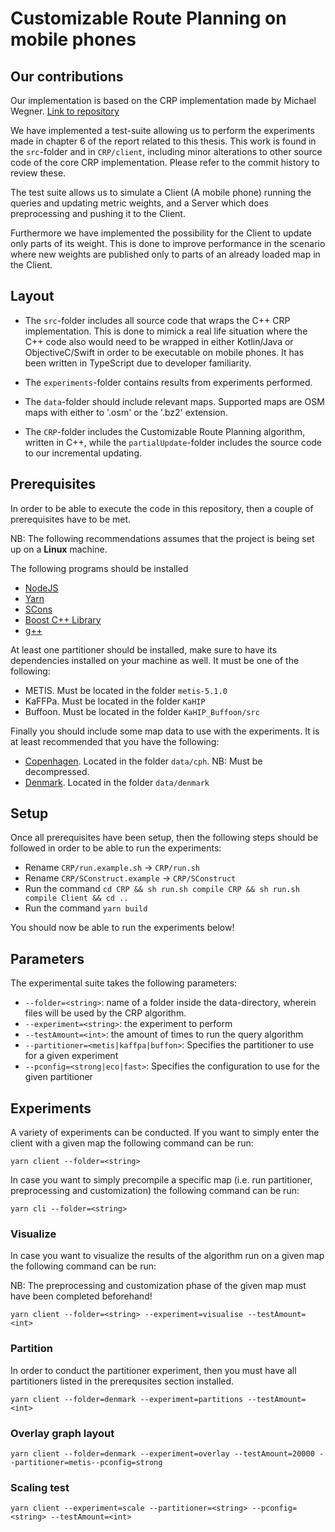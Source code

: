 # Customizable Route Planning on mobile phones

## Our contributions

Our implementation is based on the CRP implementation made by Michael Wegner. <a href="https://github.com/michaelwegner/CRP">Link to repository</a>

We have implemented a test-suite allowing us to perform the experiments made in chapter 6 of the report related to this thesis. This work is found in the `src`-folder and in `CRP/client`, including minor alterations to other source code of the core CRP implementation. Please refer to the commit history to review these.

The test suite allows us to simulate a Client (A mobile phone) running the queries and updating metric weights, and a Server which does preprocessing and pushing it to the Client.

Furthermore we have implemented the possibility for the Client to update only parts of its weight. This is done to improve performance in the scenario where new weights are published only to parts of an already loaded map in the Client.

## Layout

* The `src`-folder includes all source code that wraps the C++ CRP implementation. This is done to mimick a real life situation where the C++ code also would need to be wrapped in either Kotlin/Java or ObjectiveC/Swift in order to be executable on mobile phones. It has been written in TypeScript due to developer familiarity.

* The `experiments`-folder contains results from experiments performed.

* The `data`-folder should include relevant maps. Supported maps are OSM maps with either to '.osm' or the '.bz2' extension.

* The `CRP`-folder includes the Customizable Route Planning algorithm, written in C++, while the `partialUpdate`-folder includes the source code to our incremental updating.

## Prerequisites

In order to be able to execute the code in this repository, then a couple of prerequisites have to be met.

NB: The following recommendations assumes that the project is being set up on a **Linux** machine.

The following programs should be installed

* <a href="https://nodejs.org/en/">NodeJS</a>
* <a href="https://yarnpkg.com/">Yarn</a>
* <a href="https://scons.org/">SCons</a>
* <a href="http://www.boost.org">Boost C++ Library</a>
* <a href="https://gcc.gnu.org">g++</a>

At least one partitioner should be installed, make sure to have its dependencies installed on your machine as well. It must be one of the following:

* METIS. Must be located in the folder `metis-5.1.0`
* KaFFPa. Must be located in the folder `KaHIP`
* Buffoon. Must be located in the folder `KaHIP_Buffoon/src`

Finally you should include some map data to use with the experiments. It is at least recommended that you have the following:

* <a href="https://download.bbbike.org/osm/bbbike/Copenhagen/Copenhagen.osm.gz">Copenhagen</a>. Located in the folder `data/cph`. NB: Must be decompressed.
* <a href="https://download.geofabrik.de/europe/denmark-latest.osm.bz2">Denmark</a>. Located in the folder `data/denmark`

## Setup

Once all prerequisites have been setup, then the following steps should be followed in order to be able to run the experiments:

* Rename `CRP/run.example.sh` -> `CRP/run.sh`
* Rename `CRP/SConstruct.example` -> `CRP/SConstruct`
* Run the command `cd CRP && sh run.sh compile CRP && sh run.sh compile Client && cd ..`
* Run the command `yarn build`

You should now be able to run the experiments below!

## Parameters

The experimental suite takes the following parameters:

* `--folder=<string>`: name of a folder inside the data-directory, wherein files will be used by the CRP algorithm.
* `--experiment=<string>`: the experiment to perform
* `--testAmount=<int>`: the amount of times to run the query algorithm
* `--partitioner=<metis|kaffpa|buffon>`: Specifies the partitioner to use for a given experiment
* `--pconfig=<strong|eco|fast>`: Specifies the configuration to use for the given partitioner

## Experiments

A variety of experiments can be conducted. If you want to simply enter the client with a given map the following command can be run:

`yarn client --folder=<string>`

In case you want to simply precompile a specific map (i.e. run partitioner, preprocessing and customization) the following command can be run:

`yarn cli --folder=<string>`

### Visualize

In case you want to visualize the results of the algorithm run on a given map the following command can be run:

NB: The preprocessing and customization phase of the given map must have been completed beforehand!

`yarn client --folder=<string> --experiment=visualise --testAmount=<int>`

### Partition

In order to conduct the partitioner experiment, then you must have all partitioners listed in the prerequsites section installed.

`yarn client --folder=denmark --experiment=partitions --testAmount=<int>`

### Overlay graph layout

`yarn client --folder=denmark --experiment=overlay --testAmount=20000 --partitioner=metis--pconfig=strong`

### Scaling test

`yarn client --experiment=scale --partitioner=<string> --pconfig=<string> --testAmount=<int>`